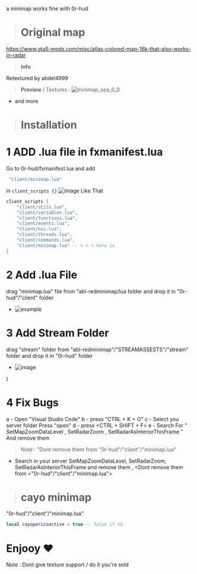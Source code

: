 
a minimap works fine with 0r-hud 

> # Original map

https://www.gta5-mods.com/misc/atlas-colored-map-16k-that-also-works-in-radar

> **Info**

Retextured by abdel4999

> **Preview** / Textures :
![minimap_sea_0_0](https://github.com/AbdeLhere/fivem-redminimap/assets/140607607/22cdfa52-0843-4ec5-bdc2-eb7146285775)
- and more
> # Installation

# 1 ADD .lua file in fxmanifest.lua

 Go to 0r-hud/fxmanifest.lua and add 

```lua
 "client/minimap.lua"
```
in ```client_scripts {}```
![image](https://github.com/AbdeLhere/fivem-redminimap/assets/140607607/ce258ee8-dbaa-4328-b5c6-9bab185dc478)
Like That
```lua
client_scripts {
    "client/utils.lua",
    "client/variables.lua",
    "client/functions.lua",
    "client/events.lua",
    "client/nui.lua",
    "client/threads.lua",
    "client/commands.lua",
    "client/minimap.lua" -- < < < here is
}
```

 # 2 Add .lua File

drag "minimap.lua" file from "abl-redminimap/lua folder and drop it in "0r-hud"/"client" folder
- ![example](https://github.com/AbdeLhere/fivem-redminimap/assets/140607607/f0510503-a1d6-472a-a30b-67eb4e13b33e)

 # 3 Add Stream Folder

drag "stream" folder  from "abl-redminimap"/"STREAMASSESTS"/"stream" folder and drop it in "0r-hud" folder
- ![image](https://github.com/AbdeLhere/fivem-redminimap/assets/140607607/55ad9d09-4afa-467c-b4d5-6a6104389837)

)


 # 4 Fix Bugs

a -  Open "Visual Studio Code" 
b -  press "CTRL + K + O"
c -  Select you server folder Press "open"
d -  press <CTRL + SHIFT + F> 
e -  Search For " SetMapZoomDataLevel , SetRadarZoom , SetRadarAsInteriorThisFrame  "  And remove them
> Note : "Dont remove them from "0r-hud"/"client"/"minimap.lua"

- Search in your server SetMapZoomDataLevel, SetRadarZoom, SetRadarAsInteriorThisFrame and remove them , <Dont remove them from <"0r-hud"/"client"/"minimap.lua">

> # cayo minimap

<go to > "0r-hud"/"client"/"minimap.lua" <and set>  

```lua
local cayopericoactive = true -- false if no
```


# Enjooy ❤



Note : Dont give texture support / do it you're seld 
